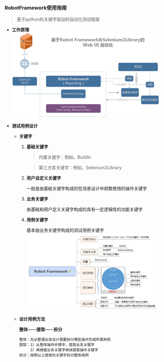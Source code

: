 
### RobotFramework使用指南
> 基于python的关键字驱动的自动化测试框架

- **工作原理**
![](rf.jpg)

- **测试用例设计** 

    - **关键字**
        1. **基础关键字**
    
            > 内置关键字：例如，BuildIn
        
            > 第三方库关键字：例如，Selenium2Library
       
        2. **用户自定义关键字**
    
            一般是由基础关键字构成的在场景设计中频繁使用的操作关键字
        
        3. **业务关键字**
    
            由基础和用户定义关键字构成的具有一定逻辑性的功能关键字
        
        4. **用例关键字**
    
            基本由业务关键字构成的测试用例关键字
![](关键字.jpg)           
    - **设计用例方法**
    
        **整体**——**提取**——**拆分**
        
        ```text
        整体：先从整理出发设计需要执行哪些操作完成所需用例
        提取：1）从整体操作步骤中，提取业务关键字
             2）再根据业务关键字继续提取操作关键字
        拆分：按照以上提取的关键字拆分整体用例
        ```



        
    

